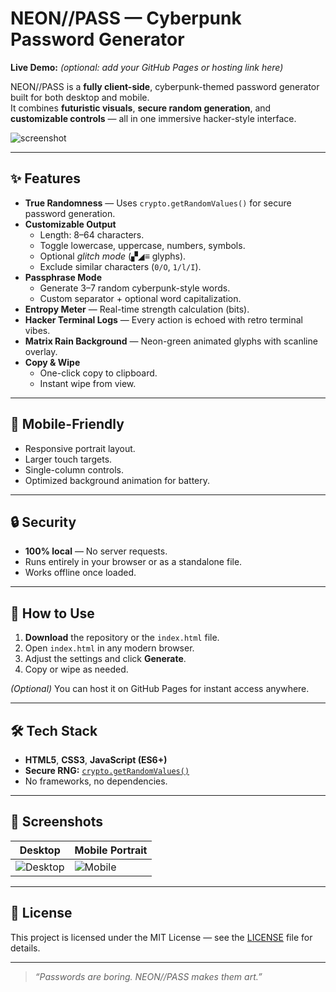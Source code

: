 # NEON//PASS — Cyberpunk Password Generator

**Live Demo:** *(optional: add your GitHub Pages or hosting link here)*

NEON//PASS is a **fully client-side**, cyberpunk-themed password generator built for both desktop and mobile.  
It combines **futuristic visuals**, **secure random generation**, and **customizable controls** — all in one immersive hacker-style interface.

![screenshot](screenshot.png) <!-- optional: replace with actual screenshot -->

---

## ✨ Features

- **True Randomness** — Uses `crypto.getRandomValues()` for secure password generation.
- **Customizable Output**
  - Length: 8–64 characters.
  - Toggle lowercase, uppercase, numbers, symbols.
  - Optional *glitch mode* (▞◢≡ glyphs).
  - Exclude similar characters (`0/O`, `1/l/I`).
- **Passphrase Mode**
  - Generate 3–7 random cyberpunk-style words.
  - Custom separator + optional word capitalization.
- **Entropy Meter** — Real-time strength calculation (bits).
- **Hacker Terminal Logs** — Every action is echoed with retro terminal vibes.
- **Matrix Rain Background** — Neon-green animated glyphs with scanline overlay.
- **Copy & Wipe**
  - One-click copy to clipboard.
  - Instant wipe from view.

---

## 📱 Mobile-Friendly

- Responsive portrait layout.
- Larger touch targets.
- Single-column controls.
- Optimized background animation for battery.

---

## 🔒 Security

- **100% local** — No server requests.  
- Runs entirely in your browser or as a standalone file.
- Works offline once loaded.

---

## 🚀 How to Use

1. **Download** the repository or the `index.html` file.
2. Open `index.html` in any modern browser.
3. Adjust the settings and click **Generate**.
4. Copy or wipe as needed.

*(Optional)* You can host it on GitHub Pages for instant access anywhere.

---

## 🛠 Tech Stack

- **HTML5**, **CSS3**, **JavaScript (ES6+)**
- **Secure RNG:** [`crypto.getRandomValues()`](https://developer.mozilla.org/en-US/docs/Web/API/Crypto/getRandomValues)
- No frameworks, no dependencies.

---

## 📸 Screenshots

| Desktop | Mobile Portrait |
|---------|-----------------|
| ![Desktop](desktop.png) | ![Mobile](mobile.png) |

---

## 📄 License

This project is licensed under the MIT License — see the [LICENSE](LICENSE) file for details.

---

> *“Passwords are boring. NEON//PASS makes them art.”*
